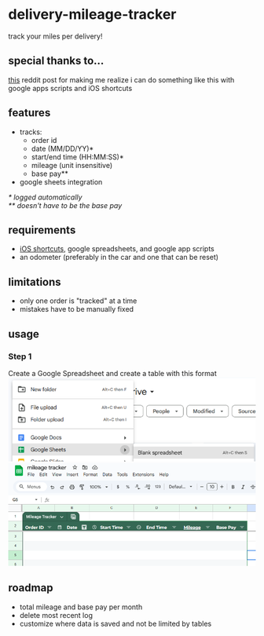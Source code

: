 # delivery-mileage-tracker
track your miles per delivery!

## special thanks to...
[this](https://www.reddit.com/r/shortcuts/comments/aafe5e/update_a_google_sheet_with_your_expenses/) reddit post for making me realize i can do something like this with google apps scripts and iOS shortcuts

## features
- tracks:
  - order id
  - date (MM/DD/YY)*
  - start/end time (HH:MM:SS)*
  - mileage (unit insensitive)
  - base pay**
- google sheets integration

_* logged automatically <br />
** doesn't have to be the base pay_

## requirements
- [iOS shortcuts](https://support.apple.com/guide/shortcuts/welcome/ios), google spreadsheets, and google app scripts
- an odometer (preferably in the car and one that can be reset)

## limitations
- only one order is "tracked" at a time
- mistakes have to be manually fixed

## usage
### Step 1
Create a Google Spreadsheet and create a table with this format
![](https://github.com/kc-frost/delivery-mileage-tracker/blob/main/images/1create%20spreedsheet.png)
![](https://github.com/kc-frost/delivery-mileage-tracker/blob/main/images/2set%20sheet%20template.png)

## roadmap
- total mileage and base pay per month
- delete most recent log
- customize where data is saved and not be limited by tables
